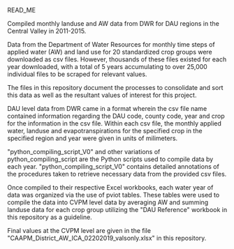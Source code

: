READ_ME

Compiled monthly landuse and AW data from DWR for DAU regions in the Central Valley in 2011-2015.

Data from the Department of Water Resources for monthly time steps of applied water (AW) and land use for 20 standardized crop groups were downloaded as csv files. However, thousands of these files existed for  each year downloaded, with a total of 5 years accumulating to over 25,000 individual files to be scraped for relevant values.

The files in this repository document the processes to consolidate and sort this data as well as the resultant values of interest for this project.

DAU level data from DWR came in a format wherein the csv file name contained information regarding the DAU code, county code, year and crop for the information in the csv file. Within each csv file, the monthly applied water, landuse and evapotranspirations for the specified crop in the specified region and year were given in units of milimeters. 

"python_compiling_script_V0" and other variations of python_compiling_script are the Python scripts used to compile data by each year. "python_compiling_script_V0" contains detailed annotations of the procedures taken to retrieve necessary data from the provided csv files.

Once compiled to their respective Excel workbooks, each water year of data was organized via the use of pviot tables. These tables were used to compile the data into CVPM level data by averaging AW and summing landuse data for each crop group utilizing the "DAU Reference" workbook in this repository as a guideline.

Final values at the CVPM level are given in the file "CAAPM_District_AW_ICA_02202019_valsonly.xlsx" in this repository.
